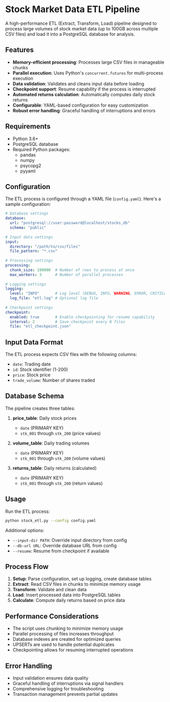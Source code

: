 # Stock Market Data ETL Pipeline

A high-performance ETL (Extract, Transform, Load) pipeline designed to process large volumes of stock market data (up to 100GB across multiple CSV files) and load it into a PostgreSQL database for analysis.

## Features

- **Memory-efficient processing**: Processes large CSV files in manageable chunks
- **Parallel execution**: Uses Python's `concurrent.futures` for multi-process execution
- **Data validation**: Validates and cleans input data before loading
- **Checkpoint support**: Resume capability if the process is interrupted
- **Automated returns calculation**: Automatically computes daily stock returns
- **Configurable**: YAML-based configuration for easy customization
- **Robust error handling**: Graceful handling of interruptions and errors

## Requirements

- Python 3.6+
- PostgreSQL database
- Required Python packages:
  - pandas
  - numpy
  - psycopg2
  - pyyaml

## Configuration

The ETL process is configured through a YAML file (`config.yaml`). Here's a sample configuration:

```yaml
# Database settings
database:
  url: "postgresql://user:password@localhost/stocks_db"
  schema: "public"
  
# Input data settings
input:
  directory: "/path/to/csv/files"
  file_pattern: "*.csv"
  
# Processing settings
processing:
  chunk_size: 100000  # Number of rows to process at once
  max_workers: 3      # Number of parallel processes
  
# Logging settings
logging:
  level: "INFO"       # Log level (DEBUG, INFO, WARNING, ERROR, CRITICAL)
  log_file: "etl.log" # Optional log file
  
# Checkpoint settings
checkpoint:
  enabled: true       # Enable checkpointing for resume capability
  interval: 2         # Save checkpoint every N files
  file: "etl_checkpoint.json"
```

## Input Data Format

The ETL process expects CSV files with the following columns:
- `date`: Trading date
- `id`: Stock identifier (1-200)
- `price`: Stock price
- `trade_volume`: Number of shares traded

## Database Schema

The pipeline creates three tables:

1. **price_table**: Daily stock prices
   - `date` (PRIMARY KEY)
   - `stk_001` through `stk_200` (price values)

2. **volume_table**: Daily trading volumes
   - `date` (PRIMARY KEY)
   - `stk_001` through `stk_200` (volume values)

3. **returns_table**: Daily returns (calculated)
   - `date` (PRIMARY KEY)
   - `stk_001` through `stk_200` (return values)

## Usage

Run the ETL process:

```bash
python stock_etl.py --config config.yaml
```

Additional options:
- `--input-dir PATH`: Override input directory from config
- `--db-url URL`: Override database URL from config
- `--resume`: Resume from checkpoint if available

## Process Flow

1. **Setup**: Parse configuration, set up logging, create database tables
2. **Extract**: Read CSV files in chunks to minimize memory usage
3. **Transform**: Validate and clean data
4. **Load**: Insert processed data into PostgreSQL tables
5. **Calculate**: Compute daily returns based on price data

## Performance Considerations

- The script uses chunking to minimize memory usage
- Parallel processing of files increases throughput
- Database indexes are created for optimized queries
- UPSERTs are used to handle potential duplicates
- Checkpointing allows for resuming interrupted operations

## Error Handling

- Input validation ensures data quality
- Graceful handling of interruptions via signal handlers
- Comprehensive logging for troubleshooting
- Transaction management prevents partial updates

